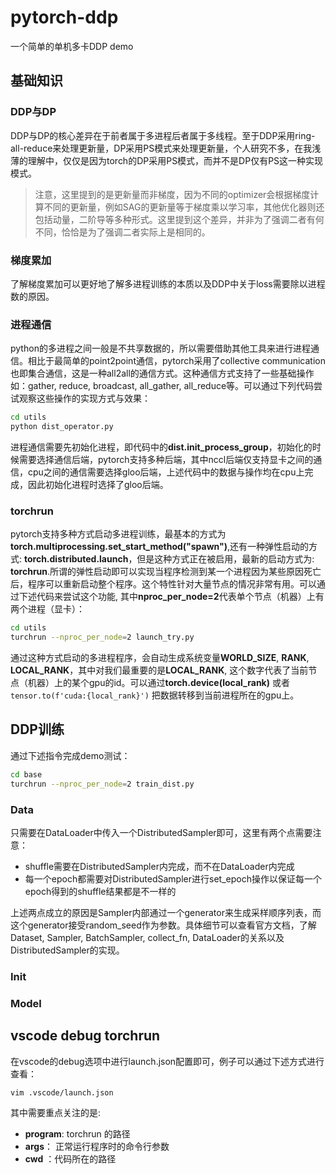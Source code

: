 # pytorch-ddp
一个简单的单机多卡DDP demo

## 基础知识

### DDP与DP

DDP与DP的核心差异在于前者属于多进程后者属于多线程。至于DDP采用ring-all-reduce来处理更新量，DP采用PS模式来处理更新量，个人研究不多，在我浅薄的理解中，仅仅是因为torch的DP采用PS模式，而并不是DP仅有PS这一种实现模式。

> 注意，这里提到的是更新量而非梯度，因为不同的optimizer会根据梯度计算不同的更新量，例如SAG的更新量等于梯度乘以学习率，其他优化器则还包括动量，二阶导等多种形式。这里提到这个差异，并非为了强调二者有何不同，恰恰是为了强调二者实际上是相同的。

### 梯度累加

了解梯度累加可以更好地了解多进程训练的本质以及DDP中关于loss需要除以进程数的原因。

### 进程通信

python的多进程之间一般是不共享数据的，所以需要借助其他工具来进行进程通信。相比于最简单的point2point通信，pytorch采用了collective communication也即集合通信，这是一种all2all的通信方式。这种通信方式支持了一些基础操作如：gather, reduce, broadcast, all_gather, all_reduce等。可以通过下列代码尝试观察这些操作的实现方式与效果：
```bash
cd utils
python dist_operator.py
```
进程通信需要先初始化进程，即代码中的**dist.init_process_group**，初始化的时候需要选择通信后端，pytorch支持多种后端，其中nccl后端仅支持显卡之间的通信，cpu之间的通信需要选择gloo后端，上述代码中的数据与操作均在cpu上完成，因此初始化进程时选择了gloo后端。

### torchrun

pytorch支持多种方式启动多进程训练，最基本的方式为**torch.multiprocessing.set_start_method("spawn")**,还有一种弹性启动的方式: **torch.distributed.launch**，但是这种方式正在被启用，最新的启动方式为: **torchrun**.所谓的弹性启动即可以实现当程序检测到某一个进程因为某些原因死亡后，程序可以重新启动整个程序。这个特性针对大量节点的情况非常有用。可以通过下述代码来尝试这个功能, 其中**nproc_per_node=2**代表单个节点（机器）上有两个进程（显卡）：
```bash
cd utils
turchrun --nproc_per_node=2 launch_try.py
```
通过这种方式启动的多进程程序，会自动生成系统变量**WORLD_SIZE**, **RANK**, **LOCAL_RANK**，其中对我们最重要的是**LOCAL_RANK**, 这个数字代表了当前节点（机器）上的某个gpu的id。可以通过**torch.device(local_rank)**
或者</strong>`tensor.to(f'cuda:{local_rank}')`</trong> 把数据转移到当前进程所在的gpu上。

## DDP训练

通过下述指令完成demo测试：
```bash
cd base
turchrun --nproc_per_node=2 train_dist.py
```

### Data

只需要在DataLoader中传入一个DistributedSampler即可，这里有两个点需要注意：
* shuffle需要在DistributedSampler内完成，而不在DataLoader内完成
* 每一个epoch都需要对DistributedSampler进行set_epoch操作以保证每一个epoch得到的shuffle结果都是不一样的

上述两点成立的原因是Sampler内部通过一个generator来生成采样顺序列表，而这个generator接受random_seed作为参数。具体细节可以查看官方文档，了解Dataset, Sampler, BatchSampler, collect_fn, DataLoader的关系以及DistributedSampler的实现。

### Init



### Model


## vscode debug torchrun

在vscode的debug选项中进行launch.json配置即可，例子可以通过下述方式进行查看：
```bash
vim .vscode/launch.json
```
其中需要重点关注的是:
* **program**: torchrun 的路径
* **args**： 正常运行程序时的命令行参数
* **cwd** ：代码所在的路径